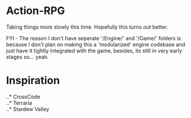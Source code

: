 # Action-RPG
Taking things more slowly this time. Hopefully this turns out better.  
  
FYI - The reason I don't have seperate '/Engine/' and '/Game/' folders is because I don't plan on making this a 'modularized' engine codebase and just have it tightly integrated with the game, besides, its still in very early stages so... yeah.

# Inspiration
..* CrossCode  
..* Terraria  
..* Stardew Valley  
